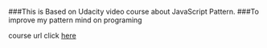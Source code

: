 
###This is Based on Udacity video course about JavaScript Pattern.
###To improve my pattern mind on programing

course url click <a href='https://classroom.udacity.com/courses/ud989'>here</a>